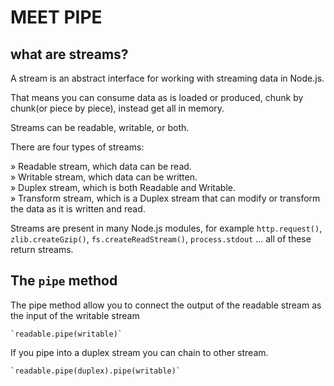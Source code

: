 # MEET PIPE
## what are streams?
A stream is an abstract interface for working with streaming data in Node.js.

That means you can consume data as is loaded or produced, chunk by chunk(or piece by piece), instead get all in memory.

Streams can be readable, writable, or both.

There are four types of streams:

  » Readable stream, which data can be read.  
  » Writable stream, which data can be written.  
  » Duplex stream, which is both Readable and Writable.  
  » Transform stream, which is a Duplex stream that can modify or transform the data as it is written and read.

Streams are present in many Node.js modules, for example `http.request()`, `zlib.createGzip()`, `fs.createReadStream()`, `process.stdout` ... all of these return streams.

## The `pipe` method
The pipe method allow you to connect the output of the readable stream as the input of the writable stream

    `readable.pipe(writable)`

If you pipe into a duplex stream you can chain to other stream.

    `readable.pipe(duplex).pipe(writable)`